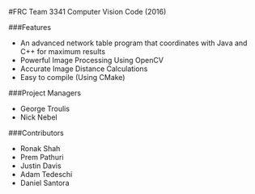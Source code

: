 #FRC Team 3341 Computer Vision Code (2016)

###Features
* An advanced network table program that coordinates with Java and C++ for maximum results
* Powerful Image Processing Using OpenCV
* Accurate Image Distance Calculations
* Easy to compile (Using CMake)

###Project Managers
* George Troulis
* Nick Nebel

###Contributors
* Ronak Shah
* Prem Pathuri
* Justin Davis
* Adam Tedeschi
* Daniel Santora
